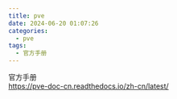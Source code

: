 ```yaml
---
title: pve
date: 2024-06-20 01:07:26
categories:
  - pve
tags:
  - 官方手册
---
```


官方手册  
https://pve-doc-cn.readthedocs.io/zh-cn/latest/